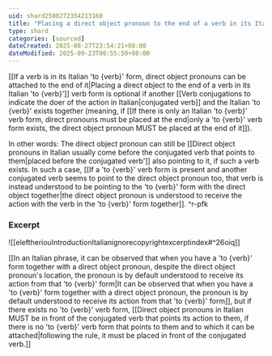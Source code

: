 ```yaml
---
uid: shard2508272354213160
title: "Placing a direct object pronoun to the end of a verb in its Italian 'to {verb}' form is optional if another conjugated verb and the Italian 'to {verb}' form exists together"
type: shard
categories: [sourced]
dateCreated: 2025-08-27T23:54:21+08:00
dateModified: 2025-09-23T00:55:59+08:00
---
```

[[If a verb is in its Italian 'to {verb}' form, direct object pronouns can be attached to the end of it|Placing a direct object to the end of a verb in its Italian 'to {verb}']] verb form is optional if another [[Verb conjugations to indicate the doer of the action in Italian|conjugated verb]] and the Italian 'to {verb}' exists together (meaning, if [[If there is only an Italian 'to {verb}' verb form, direct pronouns must be placed at the end|only a 'to {verb}' verb form exists, the direct object pronoun MUST be placed at the end of it]]).

In other words: The direct object pronoun can still be [[Direct object pronouns in Italian usually come before the conjugated verb that points to them|placed before the conjugated verb']] also pointing to it, if such a verb exists. In such a case, [[If a 'to {verb}' verb form is present and another conjugated verb seems to point to the direct object pronoun too, that verb is instead understood to be pointing to the 'to {verb}' form with the direct object together|the direct object pronoun is understood to receive the action with the verb in the 'to {verb}' form together]]. ^r-pfk
### Excerpt
![[eleftheriouIntroductionItalianignorecopyrightexcerptindex#^26oiq]]

[[In an Italian phrase, it can be observed that when you have a 'to {verb}' form together with a direct object pronoun, despite the direct object pronoun's location, the pronoun is by default understood to receive its action from that 'to {verb}' form|It can be observed that when you have a 'to {verb}' form together with a direct object pronoun, the pronoun is by default understood to receive its action from that 'to {verb}' form]], but if there exists no 'to {verb}' verb form, [[Direct object pronouns in Italian MUST be in front of the conjugated verb that points its action to them, if there is no 'to {verb}' verb form that points to them and to which it can be attached|following the rule, it must be placed in front of the conjugated verb.]]
